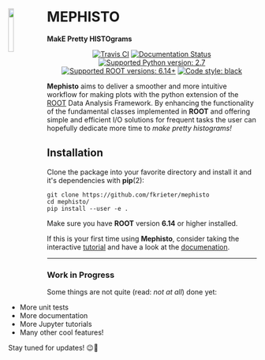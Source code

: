 # <img align="left" src="https://user-images.githubusercontent.com/46888282/52371690-834e1f80-2a56-11e9-885a-17edead682b2.png" width="15%" height="15%"> MEPHISTO
**MakE Pretty HISTOgrams**

<p align="center">
<a href="https://travis-ci.org/fkrieter/mephisto"><img alt="Travis CI" src="https://api.travis-ci.org/fkrieter/mephisto.svg?branch=master"></a>
<a href='https://mephisto.readthedocs.io/en/latest/?badge=latest'><img alt="Documentation Status" src="https://readthedocs.org/projects/mephisto/badge/?version=latest"></a>
<a href="https://github.com/fkrieter/mephisto"><img alt="Supported Python version: 2.7" src="https://img.shields.io/badge/python-2.7-blue.svg"></a>
<a href="https://github.com/root-project/root"><img alt="Supported ROOT versions: 6.14+" src="https://img.shields.io/badge/ROOT-6.14%2B-blue.svg"></a>
<a href="https://github.com/ambv/black"><img alt="Code style: black" src="https://img.shields.io/badge/code%20style-black-000000.svg"></a>
</p>

**Mephisto** aims to deliver a smoother and more intuitive workflow for making plots with the python extension of the [ROOT](https://root.cern.ch/) Data Analysis Framework.
By enhancing the functionality of the fundamental classes implemented in **ROOT** and offering simple and efficient I/O solutions for frequent tasks the user can hopefully dedicate more time to *make pretty histograms!*

## Installation

Clone the package into your favorite directory and install it and it's dependencies with **pip**(2):
```
git clone https://github.com/fkrieter/mephisto
cd mephisto/
pip install --user -e .
```
Make sure you have **ROOT** version **6.14** or higher installed.

If this is your first time using **Mephisto**, consider taking the interactive [tutorial](https://github.com/fkrieter/mephisto/tree/master/tutorial) and have a look at the [documenation](https://mephisto.readthedocs.io/en/latest/).

---

### Work in Progress

Some things are not quite (read: *not at all*) done yet:
* More unit tests
* More documentation
* More Jupyter tutorials
* Many other cool features!

Stay tuned for updates! :wink::see_no_evil:
